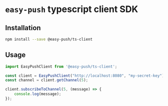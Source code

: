 # `easy-push` typescript client SDK

## Installation

```bash
npm install --save @easy-push/ts-client
```

## Usage

```javascript
import EasyPushClient from '@easy-push/ts-client';

const client = EasyPushClient("http://localhost:8080", "my-secret-key");
const channel = client.getChannel(5);

client.subscribeToChannel(5, (message) => {
    console.log(message);
});
```
